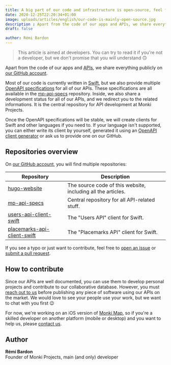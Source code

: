 ```yaml
---
title: A big part of our code and infrastructure is open-source, feel free to contribute!
date: 2020-12-25T22:20:34+01:00
image: uploads/articles/english/our-code-is-mainly-open-source.jpg
description : Apart from the code of our apps and APIs, we share everything publicly on our GitHub account.
draft: false

author: Rémi Bardon
---
```


> This article is aimed at developers. You can try to read it if you're not a developer, but we don't promise that you will understand 🙃

Apart from the code of our apps and [APIs](https://en.wikipedia.org/wiki/API), we share everything publicly on [our GitHub account](https://github.com/MonkiProjects).

Most of our code is currently written in [Swift](https://swift.org), but we also provide multiple [OpenAPI specifications](https://swagger.io/specification/) for all of our APIs. These specifications are all available in the [mp-api-specs](https://github.com/MonkiProjects/mp-api-specs) repository. Inside, we also share a development status for all of our APIs, and we redirect you to the related informations. It is the central repository for API development at Monki Projects.

Once the OpenAPI specifications will be stable, we will create clients for Swift and other languages if you need to. If your language isn't supported, you can either write its client by yourself, generated it using an [OpenAPI client generator](https://openapi-generator.tech/docs/generators#client-generators) or ask us to provide one on our GitHub.

## Repositories overview

On [our GitHub account](https://github.com/MonkiProjects), you will find multiple repositories:

| Repository | Description |
| --- | --- |
| [hugo-website](https://github.com/MonkiProjects/hugo-website) | The source code of this website, including all the articles. |
| [mp-api-specs](https://github.com/MonkiProjects/mp-api-specs) | Central repository for all API-related stuff. |
| [users-api-client-swift](https://github.com/MonkiProjects/users-api-client-swift) | The "Users API" client for Swift. |
| [placemarks-api-client-swift](https://github.com/MonkiProjects/placemarks-api-client-swift) | The "Placemarks API" client for Swift. |

If you see a typo or just want to contribute, feel free to [open an issue](https://github.com/MonkiProjects/hugo-website/issues/new) or [submit a pull request](https://docs.github.com/en/free-pro-team@latest/github/collaborating-with-issues-and-pull-requests/proposing-changes-to-your-work-with-pull-requests).

## How to contribute

Since our APIs are well documented, you can use them to develop personal projects and contribute to our collaborative database. However, you must [reach out to us](/contact) before publishing any piece of software using our APIs on the market. We would love to see your people use your work, but we want to chat with you first 😉

For now, we're working on an iOS version of [Monki Map](/apps/monki-map), so if you're a skilled developer on another platform (mobile or desktop) and you want to help us, please [contact us](/contact).

## Author

**Rémi Bardon**  
Founder of Monki Projects, main (and only) developer
